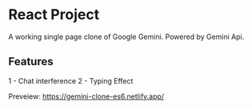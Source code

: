 # React Project

A working single page clone of Google Gemini. Powered by Gemini Api. 

## Features
1 - Chat interference
2 - Typing Effect





Preveiew: https://gemini-clone-es6.netlify.app/

